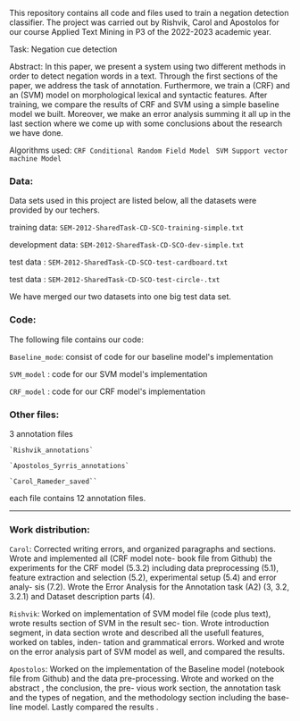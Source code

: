 This repository contains all code and files used to train a negation detection classifier. The project was carried out by Rishvik, Carol  and Apostolos for our course Applied Text Mining in P3 of the 2022-2023 academic year.

Task: Negation cue detection 

Abstract: In this paper, we present a system using two different methods in order to detect negation words in a text. Through the first sections of the paper, we address the task of annotation. Furthermore, we train a (CRF) and an (SVM) model on morphological lexical and syntactic features. After training, we compare the results of CRF and SVM using a simple baseline model we built. Moreover, we make an error analysis summing it all up in the last section where we come up with some conclusions about the research we have done.

Algorithms used: 
    `CRF Conditional Random Field Model`
   ` SVM Support vector machine Model`

### Data:

Data sets used in this project are listed below, all the datasets were provided by our techers. 


training data: `SEM-2012-SharedTask-CD-SCO-training-simple.txt`

development data: `SEM-2012-SharedTask-CD-SCO-dev-simple.txt`

test data : `SEM-2012-SharedTask-CD-SCO-test-cardboard.txt`

test data : `SEM-2012-SharedTask-CD-SCO-test-circle-.txt`

We have merged our two datasets into one big test data set.


### Code:
The following file contains our code:

`Baseline_mode`: consist of code for our baseline model's implementation

`SVM_model` : code for our SVM model's implementation

`CRF_model` : code for our CRF model's implementation


### Other files:
3 annotation files 

    `Rishvik_annotations`
    
    `Apostolos_Syrris_annotations`
    
    `Carol_Rameder_saved``
    
each file contains 12 annotation files.

******

### Work distribution:
`Carol`: Corrected writing errors, and organized paragraphs
and sections. Wrote and implemented all (CRF model note-
book file from Github) the experiments for the CRF model
(5.3.2) including data preprocessing (5.1), feature extraction
and selection (5.2), experimental setup (5.4) and error analy-
sis (7.2). Wrote the Error Analysis for the Annotation task
(A2) (3, 3.2, 3.2.1) and Dataset description parts (4).

`Rishvik`: Worked on implementation of SVM model file (code
plus text), wrote results section of SVM in the result sec-
tion. Wrote introduction segment, in data section wrote and
described all the usefull features, worked on tables, inden-
tation and grammatical errors. Worked and wrote on the
error analysis part of SVM model as well, and compared the
results.

`Apostolos`: Worked on the implementation of the Baseline
model (notebook file from Github) and the data pre-processing.
Wrote and worked on the abstract , the conclusion, the pre-
vious work section, the annotation task and the types of
negation, and the methodology section including the base-
line model. Lastly compared the results .
